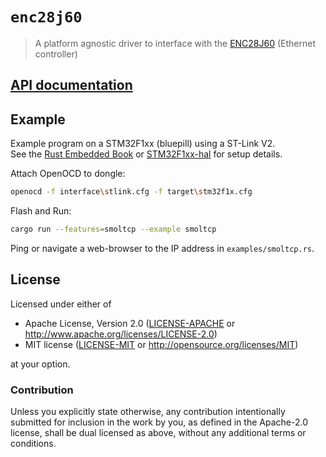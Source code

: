 # `enc28j60`

> A platform agnostic driver to interface with the [ENC28J60][] (Ethernet controller)

[ENC28J60]: http://www.microchip.com/wwwproducts/en/en022889

## [API documentation](https://docs.rs/enc28j60)

## Example

Example program on a STM32F1xx (bluepill) using a ST-Link V2.  
See the [Rust Embedded Book](https://docs.rust-embedded.org/book/intro/install.html) or [STM32F1xx-hal](https://github.com/stm32-rs/stm32f1xx-hal) for setup details.

Attach OpenOCD to dongle:

```sh
openocd -f interface\stlink.cfg -f target\stm32f1x.cfg
```

Flash and Run:
```sh
cargo run --features=smoltcp --example smoltcp
```

Ping or navigate a web-browser to the IP address in `examples/smoltcp.rs`.

## License

Licensed under either of

- Apache License, Version 2.0 ([LICENSE-APACHE](LICENSE-APACHE) or
  http://www.apache.org/licenses/LICENSE-2.0)
- MIT license ([LICENSE-MIT](LICENSE-MIT) or http://opensource.org/licenses/MIT)

at your option.

### Contribution

Unless you explicitly state otherwise, any contribution intentionally submitted
for inclusion in the work by you, as defined in the Apache-2.0 license, shall be
dual licensed as above, without any additional terms or conditions.
